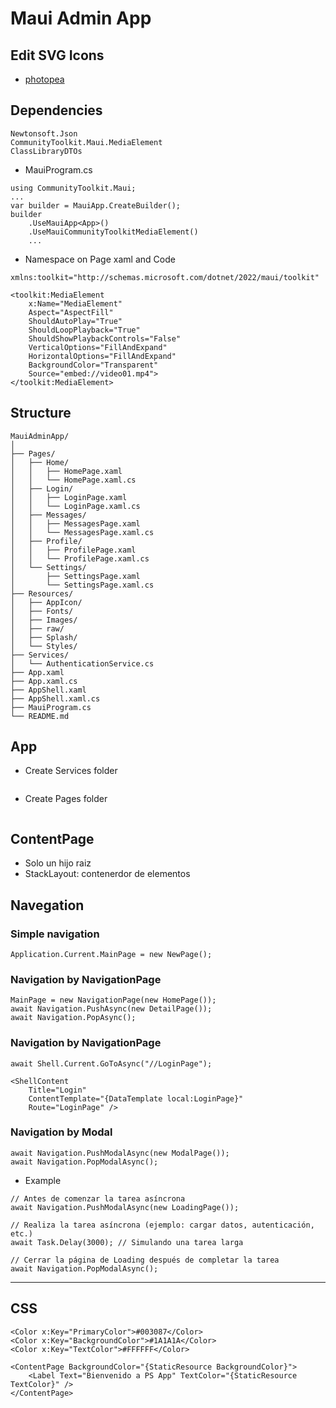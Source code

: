 ﻿# Maui Admin App

## Edit SVG Icons
* [photopea](https://www.photopea.com/)

## Dependencies
```
Newtonsoft.Json
CommunityToolkit.Maui.MediaElement
ClassLibraryDTOs
```

* MauiProgram.cs
```
using CommunityToolkit.Maui;
...
var builder = MauiApp.CreateBuilder();
builder
    .UseMauiApp<App>()
    .UseMauiCommunityToolkitMediaElement()
    ...
```
* Namespace on Page xaml and Code
```
xmlns:toolkit="http://schemas.microsoft.com/dotnet/2022/maui/toolkit"

<toolkit:MediaElement
    x:Name="MediaElement"
    Aspect="AspectFill"
    ShouldAutoPlay="True"
    ShouldLoopPlayback="True"
    ShouldShowPlaybackControls="False"
    VerticalOptions="FillAndExpand"
    HorizontalOptions="FillAndExpand"
    BackgroundColor="Transparent"
    Source="embed://video01.mp4">
</toolkit:MediaElement>
```

## Structure
```
MauiAdminApp/
│
├── Pages/
│   ├── Home/
│   │   ├── HomePage.xaml
│   │   └── HomePage.xaml.cs
│   ├── Login/
│   │   ├── LoginPage.xaml
│   │   └── LoginPage.xaml.cs
│   ├── Messages/
│   │   ├── MessagesPage.xaml
│   │   └── MessagesPage.xaml.cs
│   ├── Profile/
│   │   ├── ProfilePage.xaml
│   │   └── ProfilePage.xaml.cs
│   └── Settings/
│       ├── SettingsPage.xaml
│       └── SettingsPage.xaml.cs
├── Resources/
│   ├── AppIcon/
│   ├── Fonts/
│   ├── Images/
│   ├── raw/
│   ├── Splash/
│   └── Styles/
├── Services/
│   └── AuthenticationService.cs
├── App.xaml
├── App.xaml.cs
├── AppShell.xaml
├── AppShell.xaml.cs
├── MauiProgram.cs
└── README.md
```

## App
* Create Services folder
```
```
* Create Pages folder
```
```

## ContentPage
* Solo un hijo raiz
* StackLayout: contenerdor de elementos

## Navegation
### Simple navigation
```
Application.Current.MainPage = new NewPage();
```

### Navigation by NavigationPage
```
MainPage = new NavigationPage(new HomePage());
await Navigation.PushAsync(new DetailPage());
await Navigation.PopAsync();
```

### Navigation by NavigationPage
```
await Shell.Current.GoToAsync("//LoginPage");

<ShellContent
    Title="Login"
    ContentTemplate="{DataTemplate local:LoginPage}"
    Route="LoginPage" />
```

### Navigation by Modal
```
await Navigation.PushModalAsync(new ModalPage());
await Navigation.PopModalAsync();
```
*  Example
```
// Antes de comenzar la tarea asíncrona
await Navigation.PushModalAsync(new LoadingPage());

// Realiza la tarea asíncrona (ejemplo: cargar datos, autenticación, etc.)
await Task.Delay(3000); // Simulando una tarea larga

// Cerrar la página de Loading después de completar la tarea
await Navigation.PopModalAsync();
```

<hr>

## CSS
```
<Color x:Key="PrimaryColor">#003087</Color>
<Color x:Key="BackgroundColor">#1A1A1A</Color>
<Color x:Key="TextColor">#FFFFFF</Color>
```
```
<ContentPage BackgroundColor="{StaticResource BackgroundColor}">
    <Label Text="Bienvenido a PS App" TextColor="{StaticResource TextColor}" />
</ContentPage>
```
